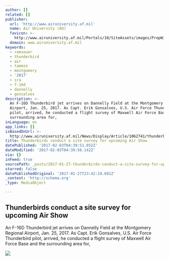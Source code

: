 ```yaml
---
author: []
related: []
publisher:
  url: 'http://www.airuniversity.af.mil'
  name: Air University (AU)
  favicon: >-
    http://www.airuniversity.af.mil/Portals/10/SiteAssets/images/PropWings.ico?ver=2016-05-29-230744-107
  domain: www.airuniversity.af.mil
keywords:
  - ramsouer
  - thunderbird
  - air
  - tammie
  - montgomery
  - '2017'
  - sra
  - f-16d
  - dannelly
  - gonsalves
description: >-
  An F-16D Thunderbird jet arrives on Dannelly Field at the Montgomery Regional
  Airport, Jan. 25, 2017. As Capt. Erik Gonsalves, U.S. Air Force Thunderbird
  pilot, arrived, he conducted a flight survey of Maxwell Air Force Base and the
  surrounding area for,
inLanguage: en
app_links: []
isBasedOnUrl: >-
  http://www.airuniversity.af.mil/News/Display/Article/1062741/thunderbirds-conduct-a-site-survey-for-upcoming-air-show/
title: Thunderbirds conduct a site survey for upcoming Air Show
datePublished: '2017-02-03T04:39:51.852Z'
dateModified: '2017-02-03T04:39:50.142Z'
via: {}
inFeed: true
sourcePath: _posts/2017-01-27-thunderbirds-conduct-a-site-survey-for-upcoming-air-show.md
starred: false
datePublishedOriginal: '2017-01-27T23:42:19.691Z'
_context: 'http://schema.org'
_type: MediaObject

---
```

<article style=""><h1>Thunderbirds conduct a site survey for upcoming Air Show</h1><p>An F-16D Thunderbird jet arrives on Dannelly Field at the Montgomery Regional Airport, Jan. 25, 2017. As Capt. Erik Gonsalves, U.S. Air Force Thunderbird pilot, arrived, he conducted a flight survey of Maxwell Air Force Base and the surrounding area for,</p><img src="https://media.defense.gov/2017/Jan/27/2001691586/670/394/0/170125-F-WV722-238.JPG" /></article>